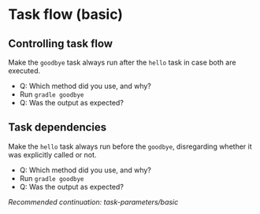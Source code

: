 # Task flow (basic)

## Controlling task flow

Make the `goodbye` task always run after the `hello` task in case both are executed.

- Q: Which method did you use, and why?
- Run `gradle goodbye`
- Q: Was the output as expected?
    
## Task dependencies

Make the `hello` task always run before the `goodbye`, disregarding whether it was explicitly called or not.

- Q: Which method did you use, and why?
- Run `gradle goodbye`
- Q: Was the output as expected? 

_Recommended continuation: *task-parameters/basic*_
